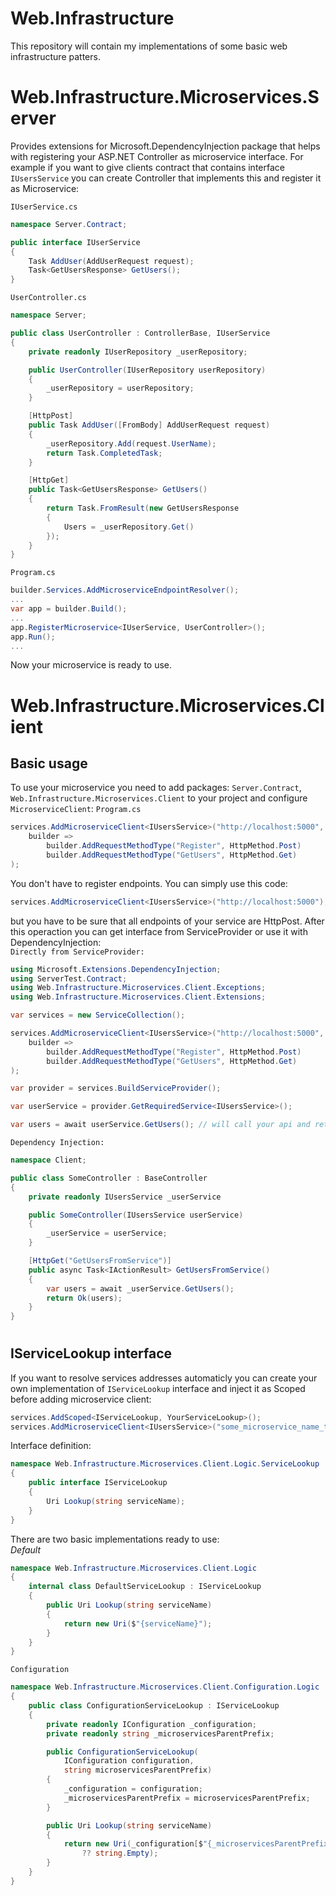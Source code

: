 # Web.Infrastructure
This repository will contain my implementations of some basic web infrastructure patters.

# Web.Infrastructure.Microservices.Server
Provides extensions for Microsoft.DependencyInjection package that helps with registering your ASP.NET Controller as microservice interface. For example if you want to give clients contract that contains interface `IUsersService` you can create Controller that implements this and register it as Microservice:

`IUserService.cs`
```C#
namespace Server.Contract;

public interface IUserService
{
    Task AddUser(AddUserRequest request);
    Task<GetUsersResponse> GetUsers();
}
```

`UserController.cs`
```C#
namespace Server;

public class UserController : ControllerBase, IUserService
{
    private readonly IUserRepository _userRepository;

    public UserController(IUserRepository userRepository)
    {
        _userRepository = userRepository;
    }

    [HttpPost]
    public Task AddUser([FromBody] AddUserRequest request)
    {
        _userRepository.Add(request.UserName);
        return Task.CompletedTask;
    }

    [HttpGet]
    public Task<GetUsersResponse> GetUsers()
    {
        return Task.FromResult(new GetUsersResponse
        {
            Users = _userRepository.Get()
        });
    }
}
```

`Program.cs`
```C#
builder.Services.AddMicroserviceEndpointResolver();
...
var app = builder.Build();
...
app.RegisterMicroservice<IUserService, UserController>();
app.Run();
...
```
Now your microservice is ready to use.

# Web.Infrastructure.Microservices.Client
## Basic usage
To use your microservice you need to add packages: `Server.Contract`, `Web.Infrastructure.Microservices.Client` to your project and configure `MicroserviceClient`:
`Program.cs`
```C#
services.AddMicroserviceClient<IUsersService>("http://localhost:5000", 
    builder => 
        builder.AddRequestMethodType("Register", HttpMethod.Post)
        builder.AddRequestMethodType("GetUsers", HttpMethod.Get)
);
```
You don't have to register endpoints. You can simply use this code:
```C#
services.AddMicroserviceClient<IUsersService>("http://localhost:5000");
```
but you have to be sure that all endpoints of your service are HttpPost. After this operaction you can get interface from ServiceProvider or use it with DependencyInjection:
<br/>
`Directly from ServiceProvider:`

```C#
using Microsoft.Extensions.DependencyInjection;
using ServerTest.Contract;
using Web.Infrastructure.Microservices.Client.Exceptions;
using Web.Infrastructure.Microservices.Client.Extensions;

var services = new ServiceCollection();

services.AddMicroserviceClient<IUsersService>("http://localhost:5000", 
    builder => 
        builder.AddRequestMethodType("Register", HttpMethod.Post)
        builder.AddRequestMethodType("GetUsers", HttpMethod.Get)
);

var provider = services.BuildServiceProvider();

var userService = provider.GetRequiredService<IUsersService>();

var users = await userService.GetUsers(); // will call your api and return asynchronous data
```

`Dependency Injection:`

```C#
namespace Client;

public class SomeController : BaseController
{
    private readonly IUsersService _userService

    public SomeController(IUsersService userService)
    {
        _userService = userService;
    }

    [HttpGet("GetUsersFromService")]
    public async Task<IActionResult> GetUsersFromService()
    {
        var users = await _userService.GetUsers();
        return Ok(users);
    }
}
```
#
## IServiceLookup interface
If you want to resolve services addresses automaticly you can create your own implementation of `IServiceLookup` interface and inject it as Scoped before adding microservice client:
```C#
services.AddScoped<IServiceLookup, YourServiceLookup>();
services.AddMicroserviceClient<IUsersService>("some_microservice_name_that_your_implementation_can_recognize");
```

Interface definition:
```C#
namespace Web.Infrastructure.Microservices.Client.Logic.ServiceLookup
{
    public interface IServiceLookup
    {
        Uri Lookup(string serviceName);
    }
}
```
There are two basic implementations ready to use: \
*Default*
```C#
namespace Web.Infrastructure.Microservices.Client.Logic
{
    internal class DefaultServiceLookup : IServiceLookup
    {
        public Uri Lookup(string serviceName)
        {
            return new Uri($"{serviceName}");
        }
    }
}
```
`Configuration`
```C#
namespace Web.Infrastructure.Microservices.Client.Configuration.Logic
{
    public class ConfigurationServiceLookup : IServiceLookup
    {
        private readonly IConfiguration _configuration;
        private readonly string _microservicesParentPrefix;

        public ConfigurationServiceLookup(
            IConfiguration configuration,
            string microservicesParentPrefix)
        {
            _configuration = configuration;
            _microservicesParentPrefix = microservicesParentPrefix;
        }

        public Uri Lookup(string serviceName)
        {
            return new Uri(_configuration[$"{_microservicesParentPrefix}:{serviceName}"] 
                ?? string.Empty);
        }
    }
}
```
